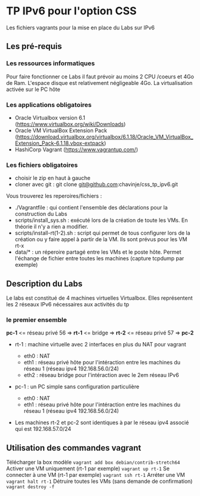 # TP IPv6 pour l'option CSS

Les fichiers vagrants pour la mise en place du Labs  sur IPv6

## Les pré-requis

### Les ressources informatiques

Pour faire fonctionner ce Labs il faut prévoir au moins 2 CPU /coeurs et 4Go de Ram. L'espace disque est relativement négligeable 4Go.
La virtualisation activée sur le PC hôte

### Les applications obligatoires

* Oracle Virtualbox version 6.1 (<https://www.virtualbox.org/wiki/Downloads>)
* Oracle VM VirtualBox Extension Pack (<https://download.virtualbox.org/virtualbox/6.1.18/Oracle_VM_VirtualBox_Extension_Pack-6.1.18.vbox-extpack>)
* HashiCorp Vagrant (<https://www.vagrantup.com/>)

### Les fichiers obligatoires

* choisir le zip en haut à gauche
* cloner avec git : git clone git@github.com:chavinje/css_tp_ipv6.git

Vous trouverez les reperoires/fichiers :

* ./Vagrantfile : qui contient l'ensemble des déclarations pour la construction du Labs
* scripts/install_sys.sh : exécuté lors de la création de toute les VMs. En théorie il n'y a rien a modifier.
* scripts/install-rt(1-2).sh : script qui permet de tous configurer lors de la création ou y faire appel à partir de la VM. Ils sont prévus pour les VM rt-x
* data/* : un réperoire partagé entre les VMs et le poste hôte. Permet l'échange de fichier entre toutes les machines (capture tcpdump par exemple)

## Description du Labs

Le labs est constitué de 4 machines virtuelles Virtualbox. 
Elles représentent les 2 réseaux IPv6 nécessaires aux activités du tp

### le premier ensemble

<b>pc-1</b> <= réseau privé 56 => <b>rt-1</b> <= bridge => <b>rt-2</b> <= réseau privé 57 => <b>pc-2</b>

* rt-1 : machine virtuelle avec 2 interfaces en plus du NAT pour vagrant
  * eth0 : NAT 
  * eth1 : réseau privé hôte pour l'intéraction entre les machines du réseau 1 (réseau ipv4 192.168.56.0/24)
  * eth2 : réseau bridge pour l'intéraction avec le 2em réseau IPv6
* pc-1 : un PC simple sans configuration particulière 
  * eth0 : NAT
  * eth1 : réseau privé hôte pour l'intéraction entre les machines du réseau 1 (réseau ipv4 192.168.56.0/24)

* Les machines rt-2 et pc-2 sont identiques à par le réseau ipv4 associé qui est 192.168.57.0/24

## Utilisation des commandes vagrant

Télécharger la box modèle
    ```vagrant add box debian/contrib-stretch64```
Activer une VM uniquement (rt-1 par exemple)
    ```vagrant up rt-1```
Se connecter à une VM (rt-1 par exemple)
    ```vagrant ssh rt-1```
Arréter une VM
    ```vagrant halt rt-1```
Détruire toutes les VMs (sans demande de confirmation)
    ```vagrant destroy -f```